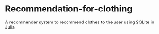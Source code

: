 # Recommendation-for-clothing
A recommender system to recommend clothes to the user using SQLite in Julia
